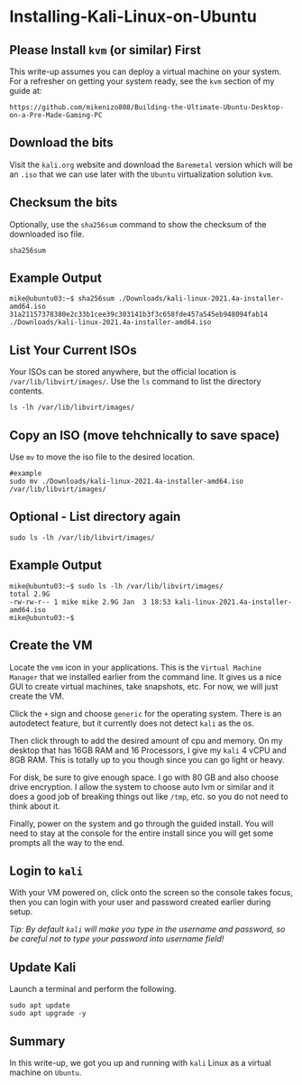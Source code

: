 # Installing-Kali-Linux-on-Ubuntu

## Please Install `kvm` (or similar) First
This write-up assumes you can deploy a virtual machine on your system. For a refresher on getting your system ready, see the `kvm` section of my guide at:

    https://github.com/mikenizo808/Building-the-Ultimate-Ubuntu-Desktop-on-a-Pre-Made-Gaming-PC


## Download the bits
Visit the `kali.org` website and download the `Baremetal` version which will be an `.iso` that we can use later with the `Ubuntu` virtualization solution `kvm`.

## Checksum the bits
Optionally, use the `sha256sum` command to show the checksum of the downloaded iso file.

    sha256sum


## Example Output

    mike@ubuntu03:~$ sha256sum ./Downloads/kali-linux-2021.4a-installer-amd64.iso 
    31a21157378380e2c33b1cee39c303141b3f3c658fde457a545eb948094fab14  ./Downloads/kali-linux-2021.4a-installer-amd64.iso

## List Your Current ISOs
Your ISOs can be stored anywhere, but the official location is `/var/lib/libvirt/images/`. Use the `ls` command to list the directory contents.

    ls -lh /var/lib/libvirt/images/

## Copy an ISO (move tehchnically to save space)
Use `mv` to move the iso file to the desired location.

    #example
    sudo mv ./Downloads/kali-linux-2021.4a-installer-amd64.iso /var/lib/libvirt/images/

## Optional - List directory again

    sudo ls -lh /var/lib/libvirt/images/

## Example Output

    mike@ubuntu03:~$ sudo ls -lh /var/lib/libvirt/images/
    total 2.9G
    -rw-rw-r-- 1 mike mike 2.9G Jan  3 18:53 kali-linux-2021.4a-installer-amd64.iso
    mike@ubuntu03:~$ 

## Create the VM
Locate the `vmm` icon in your applications.  This is the `Virtual Machine Manager` that we installed earlier from the command line.  It gives us a nice GUI to create virtual machines, take snapshots, etc.  For now, we will just create the VM.

Click the `+` sign and choose `generic` for the operating system.  There is an autodetect feature, but it currently does not detect `kali` as the os.

Then click through to add the desired amount of cpu and memory.  On my desktop that has 16GB RAM and 16 Processors, I give my `kali` 4 vCPU and 8GB RAM.  This is totally up to you though since you can go light or heavy.

For disk, be sure to give enough space.  I go with 80 GB and also choose drive encryption.  I allow the system to choose auto lvm or similar and it does a good job of breaking things out like `/tmp`, etc. so you do not need to think about it.

Finally, power on the system and go through the guided install.  You will need to stay at the console for the entire install since you will get some prompts all the way to the end.

## Login to `kali`
With your VM powered on, click onto the screen so the console takes focus, then you can login with your user and password created earlier during setup.

*Tip: By default `kali` will make you type in the username and password, so be careful not to type your password into username field!*

## Update Kali
Launch a terminal and perform the following.

    sudo apt update
    sudo apt upgrade -y
    

## Summary
In this write-up, we got you up and running with `kali` Linux as a virtual machine on `Ubuntu`.
